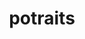 ---
title: potraits
layout: photographyIndexAlbum.html
description: Potraits of people I know personally and inspire me
placeholder: DSC06300.JPG
nPhotos: 8
---